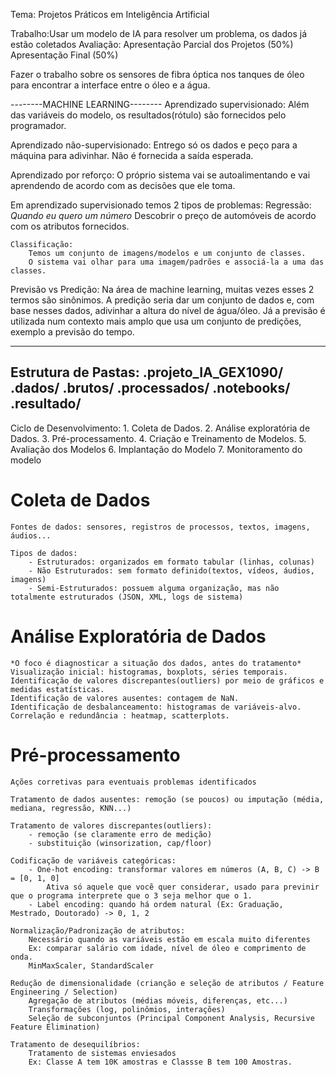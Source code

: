 Tema: Projetos Práticos em Inteligência Artificial

Trabalho:Usar um modelo de IA para resolver um problema, os dados já estão coletados
Avaliação:
Apresentação Parcial dos Projetos (50%)
Apresentação Final (50%)


Fazer o trabalho sobre os sensores de fibra óptica nos tanques de óleo para encontrar a interface entre o óleo e a água.


--------MACHINE LEARNING--------
Aprendizado supervisionado:
    Além das variáveis do modelo, os resultados(rótulo) são fornecidos pelo programador.

Aprendizado não-supervisionado:
    Entrego só os dados e peço para a máquina para adivinhar. Não é fornecida a saída esperada.

Aprendizado por reforço:
    O próprio sistema vai se autoalimentando e vai aprendendo de acordo com as decisões que ele toma.


Em aprendizado supervisionado temos 2 tipos de problemas:
    Regressão:
        *Quando eu quero um número*
        Descobrir o preço de automóveis de acordo com os atributos fornecidos.

    Classificação:
        Temos um conjunto de imagens/modelos e um conjunto de classes.
        O sistema vai olhar para uma imagem/padrões e associá-la a uma das classes.

Previsão vs Predição:
    Na área de machine learning, muitas vezes esses 2 termos são sinônimos. A predição seria dar um conjunto de dados e, com base nesses dados, adivinhar a altura do nível de água/óleo. Já a previsão é utilizada num contexto mais amplo que usa um conjunto de predições, exemplo a previsão do tempo.


---------------------------------
Estrutura de Pastas:
.projeto_IA_GEX1090/
    .dados/
        .brutos/
        .processados/
    .notebooks/
    .resultado/
---------------------------------

Ciclo de Desenvolvimento:
    1. Coleta de Dados.
    2. Análise exploratória de Dados.
    3. Pré-processamento.
    4. Criação e Treinamento de Modelos.
    5. Avaliação dos Modelos
    6. Implantação do Modelo
    7. Monitoramento do modelo
    
# Coleta de Dados
    Fontes de dados: sensores, registros de processos, textos, imagens, áudios...

    Tipos de dados:
        - Estruturados: organizados em formato tabular (linhas, colunas)
        - Não Estruturados: sem formato definido(textos, vídeos, áudios, imagens)
        - Semi-Estruturados: possuem alguma organização, mas não totalmente estruturados (JSON, XML, logs de sistema)

# Análise Exploratória de Dados
    *O foco é diagnosticar a situação dos dados, antes do tratamento*
    Visualização inicial: histogramas, boxplots, séries temporais.
    Identificação de valores discrepantes(outliers) por meio de gráficos e medidas estatísticas.
    Identificação de valores ausentes: contagem de NaN.
    Identificação de desbalanceamento: histogramas de variáveis-alvo.
    Correlação e redundância : heatmap, scatterplots.

# Pré-processamento
    Ações corretivas para eventuais problemas identificados

    Tratamento de dados ausentes: remoção (se poucos) ou imputação (média, mediana, regressão, KNN...)
    
    Tratamento de valores discrepantes(outliers):
        - remoção (se claramente erro de medição)
        - substituição (winsorization, cap/floor)

    Codificação de variáveis categóricas:
        - One-hot encoding: transformar valores em números (A, B, C) -> B = [0, 1, 0]
            Ativa só aquele que vocẽ quer considerar, usado para previnir que o programa interprete que o 3 seja melhor que o 1.
        - Label encoding: quando há ordem natural (Ex: Graduação, Mestrado, Doutorado) -> 0, 1, 2

    Normalização/Padronização de atributos:
        Necessário quando as variáveis estão em escala muito diferentes
        Ex: comparar salário com idade, nível de óleo e comprimento de onda.
        MinMaxScaler, StandardScaler

    Redução de dimensionalidade (crianção e seleção de atributos / Feature Engineering / Selection)
        Agregação de atributos (médias móveis, diferenças, etc...)
        Transformações (log, polinômios, interações)
        Seleção de subconjuntos (Principal Component Analysis, Recursive Feature Elimination)
    
    Tratamento de desequilíbrios:
        Tratamento de sistemas enviesados
        Ex: Classe A tem 10K amostras e Classse B tem 100 Amostras.

